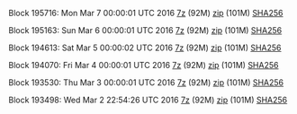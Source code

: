 Block 195716: Mon Mar  7 00:00:01 UTC 2016 [7z](https://transfer.sh/jpAkF/bootstrap.dat.20160307.7z) (92M) [zip](https://transfer.sh/XCtgc/bootstrap.dat.20160307.zip) (101M) [SHA256](https://transfer.sh/hv3bG/sha256.txt)

Block 195163: Sun Mar  6 00:00:01 UTC 2016 [7z](https://transfer.sh/qdTL2/bootstrap.dat.20160306.7z) (92M) [zip](https://transfer.sh/tUNOm/bootstrap.dat.20160306.zip) (101M) [SHA256](https://transfer.sh/pEVTo/sha256.txt)

Block 194613: Sat Mar  5 00:00:02 UTC 2016 [7z](https://transfer.sh/Q2fM0/bootstrap.dat.20160305.7z) (92M) [zip](https://transfer.sh/JAQ6T/bootstrap.dat.20160305.zip) (101M) [SHA256](https://transfer.sh/ISCfe/sha256.txt)

Block 194070: Fri Mar  4 00:00:01 UTC 2016 [7z](https://transfer.sh/4Kv1q/bootstrap.dat.20160304.7z) (92M) [zip](https://transfer.sh/HD32E/bootstrap.dat.20160304.zip) (101M) [SHA256](https://transfer.sh/bAIJj/sha256.txt)

Block 193530: Thu Mar  3 00:00:01 UTC 2016 [7z](https://transfer.sh/yZLZi/bootstrap.dat.20160303.7z) (92M) [zip](https://transfer.sh/PYmsp/bootstrap.dat.20160303.zip) (101M) [SHA256](https://transfer.sh/XLrnI/sha256.txt)

Block 193498: Wed Mar  2 22:54:26 UTC 2016 [7z](https://transfer.sh/o6AAo/bootstrap.dat.20160302.7z) (92M) [zip](https://transfer.sh/KSD4X/bootstrap.dat.20160302.zip) (101M) [SHA256](https://transfer.sh/108G1B/sha256.txt)
